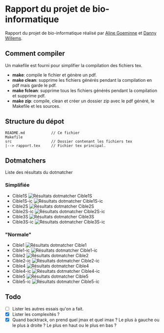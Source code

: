 # Rapport du projet de bio-informatique

Rapport du projet de bio-informatique réalisé par [Aline
Goeminne](https://github.com/AlineGoeminne) et [Danny
Willems](https://github.com/dannywillems).

## Comment compiler

Un makefile est fourni pour simplifier la compilation des fichiers tex.

* **make**: compile le fichier et génère un pdf.
* **make clean**: supprime les fichiers générés pendant la compilation en pdf
  mais garde le pdf.
* **make fclean**: supprime tous les fichiers générés pendant la compilation et
  supprime pdf.
* **make zip**: compile, clean et créer un dossier zip avec le pdf généré, le
  Makefile et les sources.

## Structure du dépot

```
README.md            // Ce fichier
Makefile
src                  // Dossier contenant les fichiers tex
|--> rapport.tex     // Fichier tex principal.
```

## Dotmatchers

Liste des résultats du dotmatcher

### Simplifiée

* Cible1S
![Résultats dotmatcher Cible1S](res/cible1S.png)
* Cible1S-ic
![Résultats dotmatcher Cible1S-ic](res/cible1S-ic.png)
* Cible2S
![Résultats dotmatcher Cible2S](res/cible2S.png)
* Cible2S-ic
![Résultats dotmatcher Cible2S-ic](res/cible2S-ic.png)
* Cible3S
![Résultats dotmatcher Cible3S](res/cible3S.png)
* Cible3S-ic
![Résultats dotmatcher Cible3S-ic](res/cible3S-ic.png)

### "Normale"

* Cible1
![Résultats dotmatcher Cible1](res/cible1.png)
* Cible1-ic
![Résultats dotmatcher Cible1-ic](res/cible1-ic.png)
* Cible2
![Résultats dotmatcher Cible2](res/cible2.png)
* Cible2-ic
![Résultats dotmatcher Cible2-ic](res/cible2-ic.png)
* Cible4
![Résultats dotmatcher Cible4](res/cible4.png)
* Cible4-ic
![Résultats dotmatcher Cible4-ic](res/cible4-ic.png)
* Cible5
![Résultats dotmatcher Cible5](res/cible5.png)
* Cible5-ic
![Résultats dotmatcher Cible5-ic](res/cible5-ic.png)

## Todo

* [ ] Lister les autres essais qu'on a fait.
* [x] Lister les complexités ?
* [x] Quand backtrack, on prend quel jmax et quel imax ? Le plus à gauche ou le
  plus à droite ? Le plus en haut ou le plus en bas ?
